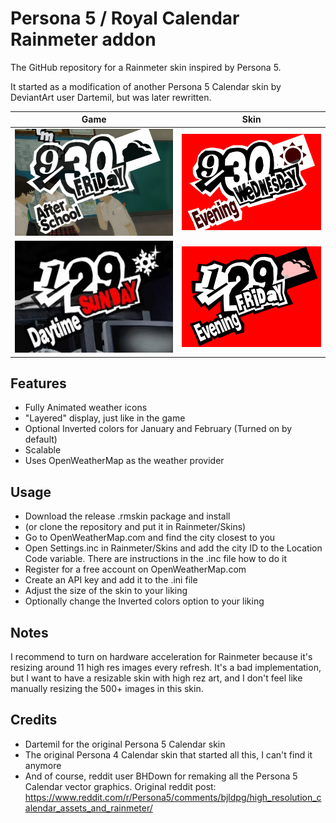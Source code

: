 # Persona 5 / Royal Calendar Rainmeter addon

The GitHub repository for a Rainmeter skin inspired by Persona 5.

It started as a modification of another Persona 5 Calendar skin by DeviantArt user Dartemil, but was later rewritten.


|Game|Skin|
|-|-|
|![vanillaGame](Preview/game.png)|![vanillaSkin](Preview/skin.png)|
|![royalGame](Preview/gameRoyal.png)|![royalSkin](Preview/skinRoyal.png)|

## Features
- Fully Animated weather icons
- "Layered" display, just like in the game
- Optional Inverted colors for January and February (Turned on by default)
- Scalable
- Uses OpenWeatherMap as the weather provider

## Usage
- Download the release .rmskin package and install
- (or clone the repository and put it in Rainmeter/Skins)
- Go to OpenWeatherMap.com and find the city closest to you
- Open Settings.inc in Rainmeter/Skins and add the city ID to the Location Code variable. There are instructions in the .inc file how to do it
- Register for a free account on OpenWeatherMap.com
- Create an API key and add it to the .ini file
- Adjust the size of the skin to your liking
- Optionally change the Inverted colors option to your liking

## Notes
I recommend to turn on hardware acceleration for Rainmeter because it's resizing around 11 high res images every refresh. It's a bad implementation, but I want to have a resizable skin with high rez art, and I don't feel like manually resizing the 500+ images in this skin.

## Credits
- Dartemil for the original Persona 5 Calendar skin
- The original Persona 4 Calendar skin that started all this, I can't find it anymore
- And of course, reddit user BHDown for remaking all the Persona 5 Calendar vector graphics. Original reddit post: https://www.reddit.com/r/Persona5/comments/bjldpg/high_resolution_calendar_assets_and_rainmeter/